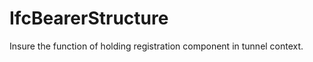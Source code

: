 IfcBearerStructure
==================
Insure the function of holding registration component in tunnel context.


